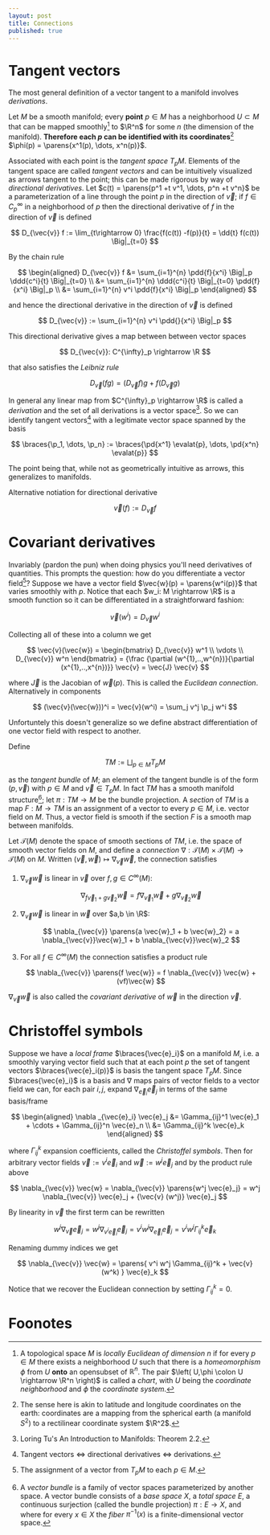 ```yaml
---
layout: post
title: Connections
published: true
---
```


# Tangent vectors
The most general definition of a vector tangent to a manifold involves *derivations*.
$$
\newcommand{\R}{\mathbb{R}}
\newcommand{\vec}{\mathbf}
\newcommand{\parens}[1]{\left(#1 \right)}
\newcommand{\braces}[1]{\left\{#1 \right\}}
\newcommand{\angles}[1]{\langle #1 \rangle}
\newcommand{\d}{\text{d}}
\newcommand{\dd}[1]{\frac{\d}{\d #1}}
\newcommand{\ddd}[2]{\frac{\d #1}{\d #2}}
\newcommand{\pd}[1]{\frac{\partial}{\partial #1}}
\newcommand{\p}{\partial}
\newcommand{\pdd}[2]{\frac{\partial #1}{\partial #2}}
\newcommand{\evalat}[1]{\Big|_{#1}}
$$

Let $M$ be a smooth manifold; every **point** $p \in M$ has a neighborhood $U \subset M$ that can be mapped smoothly[^1] to $\R^n$ for some $n$ (the dimension of the manifold). 
**Therefore each $p$ can be identified with its coordinates**[^2] $\phi(p) = \parens{x^1(p), \dots, x^n(p)}$.

Associated with each point is the *tangent space* $T_p M$. 
Elements of the tangent space are called *tangent vectors* and can be intuitively visualized as arrows tangent to the point; this can be made rigorous by way of *directional derivatives*.
Let $c(t) = \parens{p^1 +t v^1, \dots, p^n +t v^n}$ be a parameterization of a line through the point $p$ in the direction of $\vec{v}$; if $f \in C^{\infty}_p$ in a neighborhood of $p$ then the directional derivative of $f$ in the direction of $\vec{v}$ is defined

$$
    D_{\vec{v}} f := \lim_{t\rightarrow 0} \frac{f(c(t)) -f(p)}{t} = \dd{t} f(c(t)) \Big|_{t=0}
$$

By the chain rule

$$
    \begin{aligned}
        D_{\vec{v}} f &= \sum_{i=1}^{n} \pdd{f}{x^i} \Big|_p \ddd{c^i}{t} \Big|_{t=0} \\
        &=  \sum_{i=1}^{n} \ddd{c^i}{t} \Big|_{t=0} \pdd{f}{x^i} \Big|_p \\
        &=  \sum_{i=1}^{n} v^i \pdd{f}{x^i} \Big|_p
    \end{aligned}
$$

and hence the directional derivative in the direction of $\vec{v}$ is defined

$$
    D_{\vec{v}} := \sum_{i=1}^{n} v^i \pdd{}{x^i} \Big|_p
$$

This directional derivative gives a map between between vector spaces

$$
    D_{\vec{v}}: C^{\infty}_p \rightarrow \R
$$

that also satisfies the *Leibniz rule*

$$
    D_{\vec{v}}(f g) = (D_{\vec{v}}f) g + f (D_{\vec{v}}g)
$$

In general any linear map from $C^{\infty}_p \rightarrow \R$ is called a *derivation* and the set of all derivations is a vector space[^3].
So we can identify tangent vectors[^4] with a legitimate vector space spanned by the basis

$$
    \braces{\p_1, \dots, \p_n} := \braces{\pd{x^1} \evalat{p}, \dots, \pd{x^n} \evalat{p}}
$$

The point being that, while not as geometrically intuitive
as arrows, this generalizes to manifolds.

Alternative notiation for directional derivative

$$
\vec{v}(f) := D_{\vec{v}} f
$$

# Covariant derivatives

Invariably (pardon the pun) when doing physics you'll need derivatives of quantities. This prompts the question: how do you differentiate a vector field[^5]?
Suppose we have a vector field $\vec{w}(p) = \parens{w^i(p)}$ that varies smoothly with $p$.
Notice that each $w_i: M \rightarrow \R$ is a smooth function so it can be differentiated in a straightforward fashion: 


$$
\vec{v}(w^i) = D_{\vec{v}} w^i
$$

Collecting all of these into a column we get 

$$
\vec{v}(\vec{w}) = \begin{bmatrix}
     D_{\vec{v}} w^1 \\
     \vdots \\
     D_{\vec{v}} w^n
    \end{bmatrix} = {\frac {\partial (w^{1},..,w^{n})}{\partial (x^{1},..,x^{n})}} \vec{v} = \vec{J} \vec{v}
$$

where $\vec{J}$ is the Jacobian of $\vec{w}(p)$. 
This is called the *Euclidean connection*.
Alternatively in components

$$
    (\vec{v}(\vec{w}))^i = \vec{v}(w^i) = \sum_j v^j \p_j w^i
$$

Unfortuntely this doesn't generalize so we define abstract differentiation of one vector field with respect to another.

Define 

$$
    TM := \bigsqcup_{p \in M} T_p M
$$ 

as the *tangent bundle* of $M$; an element of the tangent bundle is of the form $(p, \vec{v})$ with $p \in M$ and $\vec{v} \in T_p M$.
In fact $TM$ has a smooth manifold structure[^6]; let $\pi: TM \rightarrow M$ be the bundle projection.
A *section* of $TM$ is a map $F:M \rightarrow TM$ is an assignment of a vector to every $p \in M$, i.e. vector field on $M$. Thus, a vector field is smooth if the section $F$ is a smooth map between manifolds.

Let $\mathcal{T}(M)$ denote the space of smooth sections of $TM$, i.e. the space of smooth vector fields on $M$, and define a *connection* $\nabla: \mathcal{T}(M) \times \mathcal{T}(M) \rightarrow \mathcal{T}(M)$ on $M$.
Written $(\vec{v},\vec{w}) \mapsto \nabla_{\vec{v}} \vec{w}$, the connection satisfies

1. $\nabla_{\vec{v}} \vec{w}$ is linear in $\vec{v}$ over $f,g \in C^{\infty}(M)$:

   $$
        \nabla_{f \vec{v}_1 + g \vec{v}_2} \vec{w} = f \nabla_{\vec{v}_1} \vec{w} + g \nabla_{\vec{v}_2} \vec{w}
   $$
2. $\nabla_{\vec{v}} \vec{w}$ is linear in $\vec{w}$ over $a,b \in \R$:

   $$
        \nabla_{\vec{v}} \parens{a \vec{w}_1 + b \vec{w}_2} = a \nabla_{\vec{v}}\vec{w}_1 + b \nabla_{\vec{v}}\vec{w}_2
   $$
3. For all $f \in C^{\infty}(M)$ the connection satisfies a product rule

   $$
        \nabla_{\vec{v}} \parens{f \vec{w}} = f \nabla_{\vec{v}} \vec{w} + (vf)\vec{w}
   $$

$\nabla_{\vec{v}} \vec{w}$ is also called the *covariant derivative* of $\vec{w}$ in the direction $\vec{v}$.

<!-- each element of the tangent space is the equivalence of class of curves through $p$ that agree on a neighborhood containing $p$ and  -->

# Christoffel symbols

Suppose we have a *local frame* $\braces{\vec{e}_i}$ on a manifold $M$, i.e. a smoothly varying vector field such that at each point $p$ the set of tangent vectors $\braces{\vec{e}_i(p)}$ is basis the tangent space $T_p M$.
Since $\braces{\vec{e}_i}$ is a basis and $\nabla$ maps pairs of vector fields to a vector field we can, for each pair $i,j$, expand $\nabla _{\vec{e}_i} \vec{e}_j$ in terms of the same basis/frame

$$
    \begin{aligned}
         \nabla _{\vec{e}_i} \vec{e}_j &= \Gamma_{ij}^1 \vec{e}_1 + \cdots + \Gamma_{ij}^n \vec{e}_n \\
         &= \Gamma_{ij}^k \vec{e}_k
    \end{aligned}
$$

where $\Gamma_{ij}^k$ expansion coefficients, called the *Christoffel symbols*.
Then for arbitrary vector fields $\vec{v} := v^i \vec{e}_i$ and $\vec{w} := w^j \vec{e}_j$ and by the product rule above

$$
    \nabla_{\vec{v}} \vec{w} = \nabla_{\vec{v}} \parens{w^j \vec{e}_j} = w^j \nabla_{\vec{v}} \vec{e}_j + {\vec{v} (w^j)} \vec{e}_j
$$

By linearity in $\vec{v}$ the first term can be rewritten

$$
    w^j \nabla_{\vec{v}} \vec{e}_j = w^j \nabla_{v^i \vec{e}_i} \vec{e}_j = v^i w^j \nabla_{\vec{e}_i} \vec{e}_j = v^i w^j \Gamma_{ij}^k \vec{e}_k
$$

Renaming dummy indices we get 

$$
    \nabla_{\vec{v}} \vec{w} = \parens{ v^i w^j \Gamma_{ij}^k + \vec{v}(w^k) } \vec{e}_k
$$

Notice that we recover the Euclidean connection by setting $\Gamma_{ij}^k=0$.

# Foonotes


[^1]: A topological space $M$ is *locally Euclidean of dimension $n$*  if for every $p \in M$ there exists a neighborhood $U$ such that there is a $homeomorphism$ $\phi$ from $U$ **onto** an opensubset of $\mathbb{R}^n$. The pair $\left( U,\phi \colon U \rightarrow \R^n \right)$ is called a *chart*, with *U* being the *coordinate neighborhood* and $\phi$ the *coordinate system*.

[^2]: The sense here is akin to latitude and longitude coordinates on the earth: coordinates are a mapping from the spherical earth (a manifold $S^2$) to a rectilinear coordinate system $\R^2$.

[^3]: Loring Tu's An Introduction to Manifolds: Theorem 2.2.

[^4]: Tangent vectors $\iff$ directional derivatives $\iff$ derivations.

[^5]: The assignment of a vector from $T_p M$ to each $p \in M$.

[^6]: A *vector bundle* is a family of vector spaces parameterized by another space. A vector bundle consists of a *base space* $X$, a *total space* $E$, a continuous surjection (called the bundle projection) $\pi: E \rightarrow X$, and where for every $x \in X$ the *fiber* $\pi^{-1}(x)$ is a finite-dimensional vector space.

<!-- [^1]: Assume a general, linear, second-order PDE in two variables $u(x,y)$

    $$
        Au_{xx}+2Bu_{xy}+Cu_{yy}+\cdots {\mbox{(lower order terms)}}=0,
    $$
    This form of the PDE resembles a conic section and naturally suggests a classification based on the value of the discriminant
    * $B^2 - A C < 0$: elliptic partial differential equation
    * $B^2 - A C = 0$: parabolic partial differential equation
    * $B^2 - A C > 0$: hyperbolic partial differential equation -->

<!-- [^2]: A good mnemonic is "low-co-row".
  
[^3]: Einstein summation convetion.

[^4]: A map from the vector space to the ground field that's linear in both of its arguments.

[^5]: Actually it's vector spaces; The *tensor product* $V \otimes W$ of two vector spaces $V$ and $W$ (over the same field) is itself a vector space, endowed with the operation of bilinear composition, denoted by $\otimes$, from ordered pairs in the Cartesian product $V \times W$ to $V \otimes W$ in a way that generalizes the outer product (quotienting). -->

